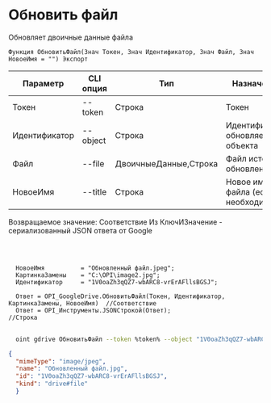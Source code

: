 ﻿---
sidebar_position: 8
---

# Обновить файл
 Обновляет двоичные данные файла



`Функция ОбновитьФайл(Знач Токен, Знач Идентификатор, Знач Файл, Знач НовоеИмя = "") Экспорт`

  | Параметр | CLI опция | Тип | Назначение |
  |-|-|-|-|
  | Токен | --token | Строка | Токен |
  | Идентификатор | --object | Строка | Идентификатор обновляемого объекта |
  | Файл | --file | ДвоичныеДанные,Строка | Файл источник обновления |
  | НовоеИмя | --title | Строка | Новое имя файла (если необходимо) |

  
  Возвращаемое значение:   Соответствие Из КлючИЗначение - сериализованный JSON ответа от Google

<br/>




```bsl title="Пример кода"
  
  НовоеИмя          = "Обновленный файл.jpeg";
  КартинкаЗамены    = "C:\OPI\image2.jpg";
  Идентификатор     = "1V0oaZh3qQZ7-wbARC8-vrErAFllsBGSJ";
  
  Ответ = OPI_GoogleDrive.ОбновитьФайл(Токен, Идентификатор, КартинкаЗамены, НовоеИмя)  //Соответствие
  Ответ = OPI_Инструменты.JSONСтрокой(Ответ);                                           //Строка
```
	


```sh title="Пример команды CLI"
    
  oint gdrive ОбновитьФайл --token %token% --object "1V0oaZh3qQZ7-wbARC8-vrErAFllsBGSJ" --file %file% --title "Обновленный файл.jpeg"

```

```json title="Результат"
{
  "mimeType": "image/jpeg",
  "name": "Обновленный файл.jpg",
  "id": "1V0oaZh3qQZ7-wbARC8-vrErAFllsBGSJ",
  "kind": "drive#file"
  }
```

